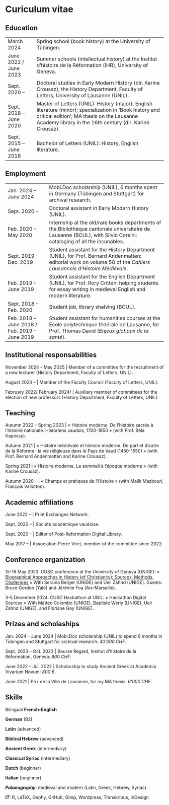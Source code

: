 # Curiculum vitae

## Education

<style>
table {
    border-collapse: collapse;
}
table, th, td {
   border: none;
}
blockquote {
    border-left: none;
    padding-left: 10px;
}
</style>
|               |               |                                                                                                                                                   
| ---           | ---           |                                                                                                                                                   
| March 2024    | Spring school (book history) at the University of Tübingen. |
| June 2022 / June 2023    | Summer schools (intellectual history) at the Institut d’histoire de la Réformation (IHR), University of Geneva. |
| Sept. 2020 –    | Doctoral studies in Early Modern History (dir. Karine Crousaz), the History Department, Faculty of Letters, University of Lausanne (UNIL). |
| Sept. 2018 – June 2020    | Master of Letters (UNIL): History (major), English literature (minor); specialization in ‘Book history and critical edition’; MA thesis on the Lausanne Academy library in the 16th century (dir. Karine Crousaz). |   
| Sept. 2015 – June 2018    | Bachelor of Letters (UNIL): History, English literature. |   

## Employment

<style>
table {
    border-collapse: collapse;
}
table, th, td {
   border: none;
}
blockquote {
    border-left: none;
    padding-left: 10px;
}
</style>
|      |       | 
| ------------ | ------------- | 
| Jan. 2024 – June 2024 |  Mobi.Doc scholarship (UNIL), 6 months spent in Germany (Tübingen and Stuttgart) for archival research.   | 
|   Sept. 2020 –   |  Doctoral assistant in Early Modern History (UNIL).   |  
|     Feb. 2020 – May 2020   |  Internship at the old/rare books departments of the  Bibliothèque cantonale universitaire de Lausanne (BCUL), with Silvio Corsini: cataloging of all the incunables.         |  
| Sept. 2019 – Dec. 2019       | Student assistant for the History Department (UNIL), for Prof. Bernard Andenmatten: editorial work on volume 58 of the *Cahiers Lausannois d’Histoire Médiévale*.          |  
| Feb. 2019 – June 2019       | Student assistant for the English Department (UNIL), for Prof. Rory Critten: helping students for essay writing in medieval English and modern literature.          |  
| Sept. 2018 – Feb. 2020       | Student job, library shelving (BCUL).          |  
| Feb. 2018 – June 2018 / Feb. 2019 – June 2019       | Student assistant for humanities courses at the École polytechnique fédérale de Lausanne, for Prof. Thomas David (*Enjeux globaux de la santé*).          |  

## Institutional responsabilities

November 2024 – May 2025 | Member of a committee for the recruitment of a new lecturer (History Department, Faculty of Letters, UNIL).

August 2023 – | Member of the Faculty Council (Faculty of Letters, UNIL).

February 2022/ February 2024/ | Auxiliary member of committees for the election of new professors (History Department, Faculty of Letters, UNIL).

## Teaching

Autumn 2022 – Spring 2023 | « Histoire moderne. De l’histoire sacrée à l’histoire nationale. Historiens vaudois, 1700-1850 » (with Prof. Béla Kapossy).

Autumn 2021 | « Histoire médiévale et histoire moderne. De part et d’autre de la Réforme : la vie religieuse dans le Pays de Vaud (1450-1550) » (with Prof. Bernard Andenmatten and Karine Crousaz).

Spring 2021 | « Histoire moderne. Le sommeil à l’époque moderne » (with Karine Crousaz).

Autumn 2020 – | « Champs et pratiques de l’Histoire » (with Malik Mazbouri, François Vallotton).

## Academic affiliations

June 2022 – | Print Exchanges Network.

Sept. 2020 – | Société académique vaudoise.

Sept. 2020 – | Editor of Post-Reformation Digital Library.

May 2017 – | Association Pierre Viret, member of the committee since 2022.

## Conference organization

15-16 May 2023. CUSO conference at the University of Geneva (UNIGE): « [Biographical Approaches in History (of Christianity): Sources, Methods, Challenges](https://www.unige.ch/ihr/fr/accueil/evenements-passes/2022-2023/cuso-workshop-15-16-mai-2023/) » 
With Seraina Berger (UNIGE) and Ueli Zahnd (UNIGE).
Guests: Bruce Gordon (Yale) and Jérémie Foa (Aix-Marseille).

3-5 December 2024. CUSO Hackathon at UNIL: « Hackathon Digital Sources » 
With Matteo Colombo (UNIGE), Baptiste Werly (UNIGE), Ueli Zahnd (UNIGE), and Floriane Goy (UNIGE).

## Prizes and scholaships

Jan. 2024 – June 2024 | Mobi.Doc scholarship (UNIL) to spend 6 months in Tübingen and Stuttgart for archival research: *40’000 CHF*.

Sept. 2023 – Oct. 2023 | Bourse Regard, Institut d’histoire de la Réformation, Geneva: *800 CHF*.

June 2022 – Jul. 2022 | Scholarship to study Ancient Greek at Academia Vivarium Novum: *800 €*.

June 2021 | Prix de la Ville de Lausanne, for my MA thesis: *6'000 CHF*.

## Skills

Bilingual **French-English**

**German** (B2)

**Latin** (advanced)

**Biblical Hebrew** (advanced)

**Ancient Greek** (intermediary)

**Classical Syriac** (intermediary)

**Dutch** (beginner)

**Italian** (beginner)

***Palaeography***: medieval and modern (Latin, Greek, Hebrew, Syriac)

***IT***: R, LaTeX, Gephy, GitHub, Gimp, Wordpress, Transkribus, InDesign





